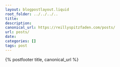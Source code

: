 ```yaml
---
layout: blogpostlayout.liquid
root_folder: ../../../..
title: 
description: 
canonical_url: https://reillyspitzfaden.com/posts/
url: posts/
date: 
categories: []
tags: post
---
```


{% postfooter title, canonical_url %}

